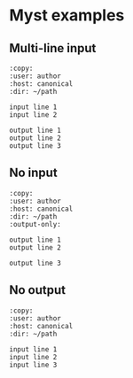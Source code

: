 # Myst examples

## Multi-line input

```{terminal}
:copy:
:user: author
:host: canonical
:dir: ~/path

input line 1
input line 2

output line 1
output line 2
output line 3
```

## No input

```{terminal}
:copy:
:user: author
:host: canonical
:dir: ~/path
:output-only:

output line 1
output line 2

output line 3
```

## No output

```{terminal}
:copy:
:user: author
:host: canonical
:dir: ~/path

input line 1
input line 2
input line 3
```
